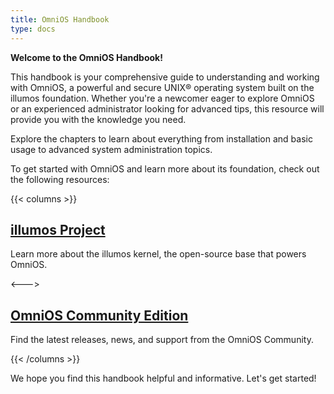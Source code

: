 ```yaml
---
title: OmniOS Handbook
type: docs
---
```



**Welcome to the OmniOS Handbook!**

This handbook is your comprehensive guide to understanding and working with OmniOS, a powerful and secure UNIX® operating system built on the illumos foundation. Whether you're a newcomer eager to explore OmniOS or an experienced administrator looking for advanced tips, this resource will provide you with the knowledge you need.

Explore the chapters to learn about everything from installation and basic usage to advanced system administration topics.

To get started with OmniOS and learn more about its foundation, check out the following resources:


{{< columns >}}
## [illumos Project](https://illumos.org)

Learn more about the illumos kernel, the open-source base that powers OmniOS.

<--->

## [OmniOS Community Edition](https://omnios.org)

Find the latest releases, news, and support from the OmniOS Community.

{{< /columns >}}

We hope you find this handbook helpful and informative. Let's get started!
